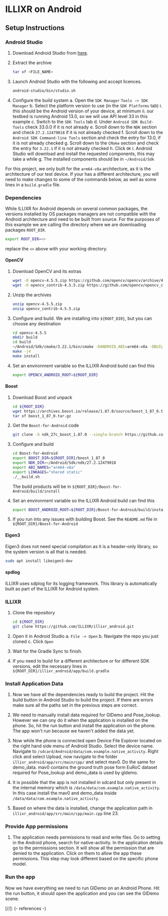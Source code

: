 # ILLIXR on Android

## Setup Instructions

### Android Studio

1. Download Android Studio from [here][1].

2. Extract the archive

   ``` bash
   tar xf <FILE_NAME>
   ```

3. Launch Android Studio with the following and accept licences.

   ``` bash
   android-studio/bin/studio.sh
   ```

4. Configure the build system
    a. Open the `SDK Manager` `Tools -> SDK Manager`
    b. Select the platform version to use (in the `SDK Platforms` tab)
        i. this should be the Android version of your device, at minimum
        ii. our testbed is running Android 13.0, so we will use API level 33 in this example
    c. Switch to the `SDK Tools` tab
    d. Under `Android SDK Build-Tools` check 33.0.0 if it is not already
    e. Scroll down to the `NDK` section and check `27.2.12479018` if it is not already checked
    f. Scroll down to the `Android SDK Command-line Tools` section and check the entry for 13.0, if it is not already checked
    g. Scroll down to the `CMake` section and check the entry for `3.22.1` if it is not already checked
    h. Click `OK`
    i. Android Studio will download and install the requested components, this may take a while
    g. The installed components should be in `~/Android/Sdk`

For this project, we only built for the `arm64-v8a` architecture, as it is the architecture of our test device.
If your has a different architecture, you will need to make changes to some of the commands below, as well as
some lines in a `build.gradle` file.

### Dependencies

While ILLIXR for Android
depends on several common packages, the versions installed by OS packages managers are not compatible with
the Android architecture and need to be built from source. For the purposes of this example we are calling the directory where we are downloading packages `ROOT_DIR`.

``` bash
export ROOT_DIR=<>
```

replace the `<>` above with your working directory.
#### OpenCV

1. Download OpenCV and its extras

   ``` bash
   wget -O opencv-4.5.5.zip https://github.com/opencv/opencv/archive/4.5.5.zip
   wget -O opencv_contrib-4.5.5.zip https://github.com/opencv/opencv_contrib/archive/refs/tags/4.5.5.zip
   ```

2. Unzip the archives

   ``` bash
   unzip opencv-4.5.5.zip
   unzip opencv_contrib-4.5.5.zip
   ```

3. Configure and build. We are installing into `${ROOT_DIR}`, but you can choose any destination

   ``` bash
   cd opencv-4.5.5
   mkdir build
   cd build
   ~/Android/Sdk/cmake/3.22.1/bin/cmake -DANDROID_ABI=arm64-v8a -DBUILD_DOCS=OFF -DBUILD_SHARED_LIBS=OFF -DCMAKE_BUILD_TYPE=Release -DCMAKE_INSTALL_PREFIX=${ROOT_DIR} -DCMAKE_TOOLCHAIN_FILE=~/Android/Sdk/ndk/21.4.7075529/build/cmake/android.toolchain.cmake -DENABLE_PIC=ON -DOPENCV_EXTRA_MODULES_PATH=${ROOT_DIR}/opencv_contrib-4.5.5/modules -DANDROID_SDK_TOOLS=~/Android/Sdk/build-tools/33.0.0 -DANDROID_SDK_BUILD_TOOLS_VERSION=33.0.0 ..
   make -j4
   make install
   ```

4. Set an environment variable so the ILLIXR Android build can find this

   ``` bash
   export OPENCV_ANDROID_ROOT=${ROOT_DIR}
   ```

#### Boost

1. Download Boost and unpack

   ``` bash
   cd ${ROOT_DIR}
   wget https://archives.boost.io/release/1.87.0/source/boost_1_87_0.tar.gz
   tar xf boost_1_87_0.tar.gz
   ```
   
2. Get the `Boost-for-Android` code

   ``` bash
   git clone -b ndk_27c_boost_1.87.0 --single-branch https://github.com/dec1/Boost-for-Android.git
   ```

3. Configure and build

   ``` bash
   cd Boost-for-Android
   export BOOST_DIR=${ROOT_DIR}/boost_1_87_0
   export NDK_DIR=~/Android/Sdk/ndk/27.2.12479018
   export ABI_NAMES="arm64-v8a"
   export LINKAGES="shared static"
   ./__build.sh
   ```

    The build products will be in `${ROOT_DIR}/Boost-for-Android/build/install`

4. Set an environment variable so the ILLIXR Android build can find this

   ``` bash
   export BOOST_ANDROID_ROOT=${ROOT_DIR}/Boost-for-Android/build/install
   ```
   
5. If you run into any issues with building Boost. See the `README.md` file in `${ROOT_DIR}/Boost-for-Android`

#### Eigen3

Eigen3 does not need special compilation as it is a header-only library, so the system version is all that is needed.

``` bash
sudo apt install libeigen3-dev
```

#### spdlog

ILLIXR uses sdplog for its logging framework. This library is automatically built as part of the ILLIXR for Android system.

### ILLIXR

1. Clone the repository

   ``` bash
   cd ${ROOT_DIR}
   git clone https://github.com/ILLIXR/illixr_android.git
   ```

2. Open it in Android Studio
   a. `File -> Open`
   b. Navigate the repo you just cloned
   c. Click `Open`

3. Wait for the Gradle Sync to finish. 

4. If you need to build for a different architecture or for different SDK versions, edit the necessary lines in `${ROOT_DIR}/illixr_android/app/build.gradle`
 
### Install Application Data

1. Now we have all the dependencies ready to build the project. Hit the build button in Android Studio to build the project. If there are errors make sure all the paths set in the previous steps are correct.

2. We need to manually install data required for GlDemo and Pose_lookup. However we can ony do it when the application is installed on the phone. So, hit the run button and install the application on the phone. The app won't run because we haven't added the data yet.

3. Now while the phone is connected open Device File Explorer located on the right hand side menu of Android Studio. Select the device name. Navigate to `/sdcard/Android/data/com.example.native_activity`. Right click and select Upload, now navigate to the folder `illixr_android/app/src/main/cpp/` and select mav0. Do the same for demo_data.
   mav0 contains the ground truth pose form EuRoC dataset required for Pose_lookup and demo_data is used by gldemo.

4. It is possible that the app is not installed in sdcard but only present in the internal memory which is `/data/data/com.example.native_activity`. In this case install the mav0 and demo_data inside `/data/data/com.example.native_activity`.

5. Based on where the data is installed, change the application path in `illixr_android/app/src/main/cpp/main.cpp` line 23.

### Provide App permissions

1. The application needs permissions to read and write files. Go to setting in the Android phone, search for native-activity. In the application details go to the permissions section. It will show all the permission that are denied to the application. Click on them to allow the app these permissions. This step may look different based on the specific phone model.

### Run the app

Now we have everything we need to run GlDemo on an Android Phone. Hit the run button, it should open the application and you can see the GlDemo scene.

[//]: (- references -)

[1]:   https://developer.android.com/studio